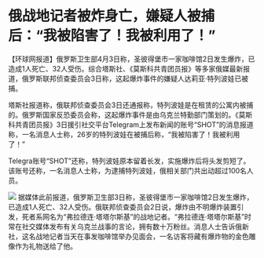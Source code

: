# 俄战地记者被炸身亡，嫌疑人被捕后：“我被陷害了！我被利用了！”

【环球网报道】俄罗斯卫生部4月3日称，圣彼得堡市一家咖啡馆2日发生爆炸，已造成1人死亡、32人受伤。综合塔斯社、《莫斯科共青团员报》等多家俄媒最新报道，俄罗斯联邦侦查委员会3日称，这起爆炸事件的嫌疑人达莉亚·特列波娃已被捕。

塔斯社报道称，俄联邦侦查委员会3日还通报称，特列波娃是在租赁的公寓内被捕的。俄罗斯国家反恐委员会称，这起爆炸事件是由乌克兰特勤部门策划的。《莫斯科共青团员报》3日援引社交平台Telegram上发布新闻的账号“SHOT”的消息报道称，一名消息人士称，26岁的特列波娃在被捕后称，“我被陷害了！我被利用了！”

Telegra账号“SHOT”还称，特列波娃原本留着长发，实施爆炸后将头发剪短了。该账号还称，一名消息人士称，为逮捕特列波娃，俄相关部门共出动超过100名人员。

![](https://inews.gtimg.com/om_bt/OfaY9wvQjvknyyvsXAgBbX2sNRxLKiE-4Tc3xF9DauXREAA/1000)
据媒体此前报道，俄罗斯卫生部3日称，圣彼得堡市一家咖啡馆2日发生爆炸，已造成1人死亡、32人受伤。俄联邦侦查委员会2日说，爆炸由不明爆炸装置引发，死者系网名为“弗拉德连·塔塔尔斯基”的战地记者。“弗拉德连·塔塔尔斯基”时常在社交媒体发布有关乌克兰战事的言论，拥有数十万粉丝。消息人士告诉俄新社，这名战地记者当天在事发咖啡馆举办见面会，一名访客将藏有爆炸物的金色雕像作为礼物送给了他。

